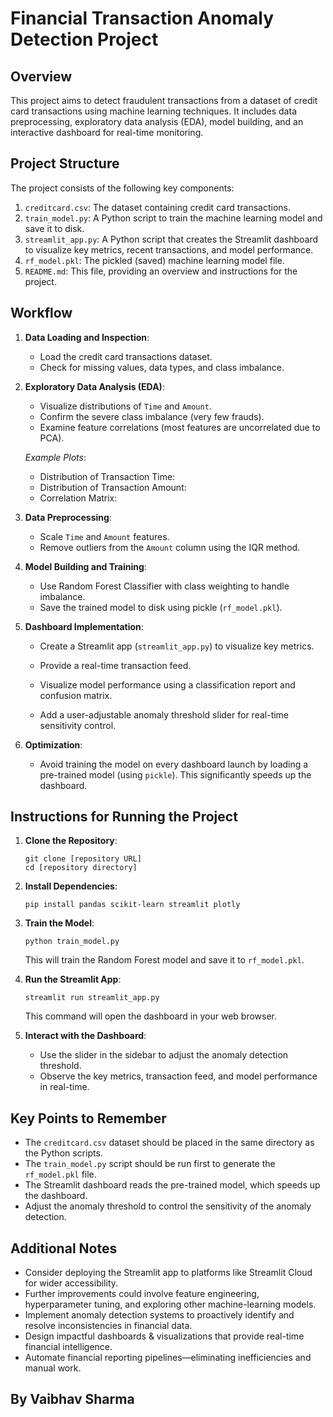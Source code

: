 # Financial Transaction Anomaly Detection Project

## Overview

This project aims to detect fraudulent transactions from a dataset of credit card transactions using machine learning techniques. It includes data preprocessing, exploratory data analysis (EDA), model building, and an interactive dashboard for real-time monitoring.

## Project Structure

The project consists of the following key components:

1.  `creditcard.csv`: The dataset containing credit card transactions.
2.  `train_model.py`: A Python script to train the machine learning model and save it to disk.
3.  `streamlit_app.py`: A Python script that creates the Streamlit dashboard to visualize key metrics, recent transactions, and model performance.
4.  `rf_model.pkl`: The pickled (saved) machine learning model file.
5.  `README.md`: This file, providing an overview and instructions for the project.

## Workflow

1.  **Data Loading and Inspection**:
    -   Load the credit card transactions dataset.
    -   Check for missing values, data types, and class imbalance.

2.  **Exploratory Data Analysis (EDA)**:
    -   Visualize distributions of `Time` and `Amount`.
    -   Confirm the severe class imbalance (very few frauds).
    -   Examine feature correlations (most features are uncorrelated due to PCA).

    *Example Plots*:

    -   Distribution of Transaction Time:
    -   Distribution of Transaction Amount:
    -   Correlation Matrix:
3.  **Data Preprocessing**:
    -   Scale `Time` and `Amount` features.
    -   Remove outliers from the `Amount` column using the IQR method.

4.  **Model Building and Training**:

    *   Use Random Forest Classifier with class weighting to handle imbalance.
    *   Save the trained model to disk using pickle (`rf_model.pkl`).
5.  **Dashboard Implementation**:

    *   Create a Streamlit app (`streamlit_app.py`) to visualize key metrics.

    *   Provide a real-time transaction feed.

    *   Visualize model performance using a classification report and confusion matrix.

    *   Add a user-adjustable anomaly threshold slider for real-time sensitivity control.
6.  **Optimization**:

    *   Avoid training the model on every dashboard launch by loading a pre-trained model (using `pickle`). This significantly speeds up the dashboard.

## Instructions for Running the Project

1.  **Clone the Repository**:
    ```
    git clone [repository URL]
    cd [repository directory]
    ```

2.  **Install Dependencies**:
    ```
    pip install pandas scikit-learn streamlit plotly
    ```

3.  **Train the Model**:
    ```
    python train_model.py
    ```
    This will train the Random Forest model and save it to `rf_model.pkl`.

4.  **Run the Streamlit App**:
    ```
    streamlit run streamlit_app.py
    ```
    This command will open the dashboard in your web browser.

5.  **Interact with the Dashboard**:
    -   Use the slider in the sidebar to adjust the anomaly detection threshold.
    -   Observe the key metrics, transaction feed, and model performance in real-time.

## Key Points to Remember

*   The `creditcard.csv` dataset should be placed in the same directory as the Python scripts.
*   The `train_model.py` script should be run first to generate the `rf_model.pkl` file.
*   The Streamlit dashboard reads the pre-trained model, which speeds up the dashboard.
*   Adjust the anomaly threshold to control the sensitivity of the anomaly detection.

## Additional Notes

*   Consider deploying the Streamlit app to platforms like Streamlit Cloud for wider accessibility.
*   Further improvements could involve feature engineering, hyperparameter tuning, and exploring other machine-learning models.
*   Implement anomaly detection systems to proactively identify and resolve inconsistencies in financial data.
*   Design impactful dashboards & visualizations that provide real-time financial intelligence.
*   Automate financial reporting pipelines—eliminating inefficiencies and manual work.

## By Vaibhav Sharma
